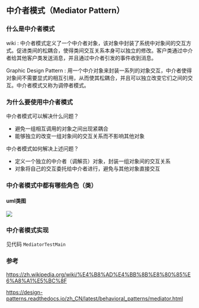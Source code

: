 ## 中介者模式（Mediator Pattern）

### 什么是中介者模式

wiki : 中介者模式定义了一个中介者对象，该对象中封装了系统中对象间的交互方式。促进类间的松耦合，使得类间交互关系本身可以独立的修改。客户类通过中介者给其他客户类发送消息，并且通过中介者引发的事件收到消息。

Graphic Design Pattern : 用一个中介对象来封装一系列的对象交互，中介者使得对象间不需要显式的相互引用，从而使其松耦合，并且可以独立改变它们之间的交互。中介者模式又称为调停者模式。

### 为什么要使用中介者模式

中介者模式可以解决什么问题？

* 避免一组相互调用的对象之间出现紧耦合
* 能够独立的改变一组对象间的交互关系而不影响其他对象

中介者模式如何解决上述问题？

* 定义一个独立的中介者（调解员）对象，封装一组对象间的交互关系
* 对象将自己的交互委托给中介者进行，避免与其他对象直接交互

### 中介者模式中都有哪些角色（类）

#### uml类图
![](http://www.plantuml.com/plantuml/png/lP4nIy0m48Nt_8eRMpG5dKLgdJkvk9xf4G9f8hchICN_Rb5xWgcBGpE5t9VtxjtrB5XacQF19vQ2Ji15P8QHfe2I2xmPsCu5v6SgA26dva5AI1vcOaPFbt2VOoJq2u7RRwrvDxyL5LD9fZIDx6l1JtxxjQxjDrh8KNYXYlvosWsIAoIahTEhR0vL5dlKyTNVfUkgr7MTHX1zVcpQVysgJg3KdMOuRNfgD9pX_IDjxQqkofY3ITnOMwsuvePZhgSqBNFy0000)

### 中介者模式实现

见代码 `MediatorTestMain`

### 参考

https://zh.wikipedia.org/wiki/%E4%B8%AD%E4%BB%8B%E8%80%85%E6%A8%A1%E5%BC%8F

https://design-patterns.readthedocs.io/zh_CN/latest/behavioral_patterns/mediator.html

